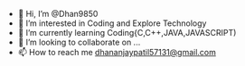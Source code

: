 - 👋 Hi, I’m @Dhan9850
- 👀 I’m interested in Coding and Explore Technology
- 🌱 I’m currently learning Coding{C,C++,JAVA,JAVASCRIPT)
- 💞️ I’m looking to collaborate on ...
- 📫 How to reach me dhananjaypatil57131@gmail.com

<!---
Dhan9850/Dhan9850 is a ✨ special ✨ repository because its `README.md` (this file) appears on your GitHub profile.
You can click the Preview link to take a look at your changes.
--->
